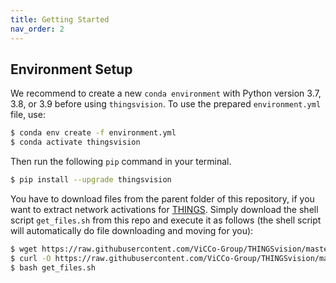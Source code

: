 ```yaml
---
title: Getting Started
nav_order: 2
---
```



## Environment Setup

We recommend to create a new `conda environment` with Python version 3.7, 3.8, or 3.9 before using `thingsvision`. 
To use the prepared `environment.yml` file, use:
    
```bash
$ conda env create -f environment.yml
$ conda activate thingsvision
```


Then run the following `pip` command in your terminal.

```bash
$ pip install --upgrade thingsvision
```

You have to download files from the parent folder of this repository, if you want to extract network activations for [THINGS](https://osf.io/jum2f/). Simply download the shell script `get_files.sh` from this repo and execute it as follows (the shell script will automatically do file downloading and moving for you):

```bash
$ wget https://raw.githubusercontent.com/ViCCo-Group/THINGSvision/master/get_files.sh (Linux)
$ curl -O https://raw.githubusercontent.com/ViCCo-Group/THINGSvision/master/get_files.sh (macOS)
$ bash get_files.sh
```

